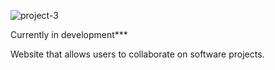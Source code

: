 
![project-3](https://user-images.githubusercontent.com/85464208/175471980-cb62ff43-e4a3-4bb4-b1a8-365e4d7711e5.png)

Currently in development***

Website that allows users to collaborate on software projects. 
